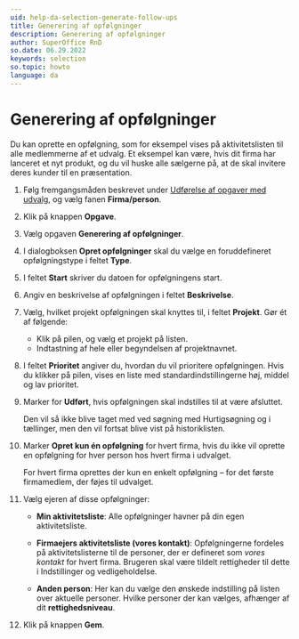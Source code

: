 ```yaml
---
uid: help-da-selection-generate-follow-ups
title: Generering af opfølgninger
description: Generering af opfølgninger
author: SuperOffice RnD
so.date: 06.29.2022
keywords: selection
so.topic: howto
language: da
---
```


# Generering af opfølgninger

Du kan oprette en opfølgning, som for eksempel vises på aktivitetslisten til alle medlemmerne af et udvalg. Et eksempel kan være, hvis dit firma har lanceret et nyt produkt, og du vil huske alle sælgerne på, at de skal invitere deres kunder til en præsentation.

1. Følg fremgangsmåden beskrevet under [Udførelse af opgaver med udvalg][1], og vælg fanen **Firma/person**.

2. Klik på knappen **Opgave**.

3. Vælg opgaven **Generering af opfølgninger**.

4. I dialogboksen **Opret opfølgninger** skal du vælge en foruddefineret opfølgningstype i feltet **Type**.

5. I feltet **Start** skriver du datoen for opfølgningens start.

6. Angiv en beskrivelse af opfølgningen i feltet **Beskrivelse**.

7. Vælg, hvilket projekt opfølgningen skal knyttes til, i feltet **Projekt**. Gør ét af følgende:

    * Klik på pilen, og vælg et projekt på listen.
    * Indtastning af hele eller begyndelsen af projektnavnet.

8. I feltet **Prioritet** angiver du, hvordan du vil prioritere opfølgningen. Hvis du klikker på pilen, vises en liste med standardindstillingerne høj, middel og lav prioritet.

9. Marker for **Udført**, hvis opfølgningen skal indstilles til at være afsluttet.

    Den vil så ikke blive taget med ved søgning med Hurtigsøgning og i tællinger, men den vil fortsat blive vist på historiklisten.

10. Marker **Opret kun én opfølgning** for hvert firma, hvis du ikke vil oprette en opfølgning for hver person hos hvert firma i udvalget.

    For hvert firma oprettes der kun en enkelt opfølgning – for det første firmamedlem, der føjes til udvalget.

11. Vælg ejeren af disse opfølgninger:

    * **Min aktivitetsliste**: Alle opfølgninger havner på din egen aktivitetsliste.

    * **Firmaejers aktivitetsliste (vores kontakt)**: Opfølgningerne fordeles på aktivitetslisterne til de personer, der er defineret som *vores kontakt* for hvert firma.
        Brugeren skal være tildelt rettigheder til dette i Indstillinger og vedligeholdelse.

    * **Anden person**: Her kan du vælge den ønskede indstilling på listen over aktuelle personer.
        Hvilke personer der kan vælges, afhænger af dit **rettighedsniveau**.

12. Klik på knappen **Gem**.

<!-- Referenced links -->
[1]: index.md

<!-- Referenced images -->
